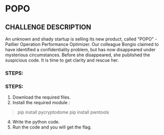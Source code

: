 # POPO
## CHALLENGE DESCRIPTION
An unknown and shady startup is selling its new product, called "POPO" - Paillier Operation Performance Optimizer. Our colleague Bongio claimed to have identified a confidentiality problem, but has now disappeared under mysterious circumstances. Before she disappeared, she published the suspicious code. It is time to get clarity and rescue her.

### STEPS:
### STEPS:
1. Download the required files.
2. Install the required module :
> pip install pycryptodome
> pip install pwntools 
4. Write the python code.
5. Run the code and you will get the flag.
